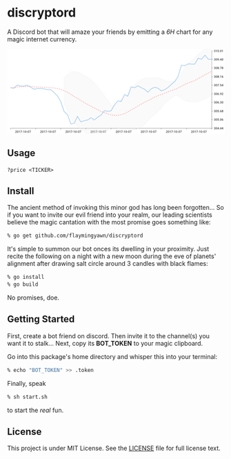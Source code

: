 discryptord
===========
A Discord bot that will amaze your friends by emitting a *6H* chart for any magic internet currency.

![Examplg](img/graph.png)

## Usage
```
?price <TICKER>
```

## Install
The ancient method of invoking this minor god has long been forgotten...
So if you want to invite our evil friend into your realm, our leading scientists believe the magic cantation with the most promise goes something like:

```zsh
% go get github.com/flaymingyawn/discryptord
```

It's simple to summon our bot onces its dwelling in your proximity.
Just recite the following on a night with a new moon during the eve of planets' alignment after drawing salt circle around 3 candles with black flames:

```zsh
% go install
% go build
```

No promises, doe.

## Getting Started
First, create a bot friend on discord.
Then invite it to the channel(s) you want it to stalk...
Next, copy its **BOT_TOKEN** to your magic clipboard.

Go into this package's home directory and whisper this into your terminal:

```zsh 
% echo "BOT_TOKEN" >> .token
```

Finally, speak

```zsh
% sh start.sh
```

to start the _real_ fun.

## License
This project is under MIT License. See the [LICENSE](LICENSE) file for full license text.